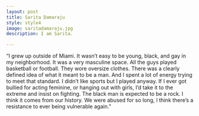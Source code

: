 ```yaml
---
layout: post
title: Sarita Damaraju
style: style4
image: saritadamaraju.jpg
description: I am Sarita.

---
```


“I grew up outside of Miami. It wasn’t easy to be young, black, and gay in my neighborhood. It was a very masculine space. All the guys played basketball or football. They wore oversize clothes. There was a clearly defined idea of what it meant to be a man. And I spent a lot of energy trying to meet that standard. I didn’t like sports but I played anyway. If I ever got bullied for acting feminine, or hanging out with girls, I’d take it to the extreme and insist on fighting. The black man is expected to be a rock. I think it comes from our history. We were abused for so long, I think there’s a resistance to ever being vulnerable again.”
